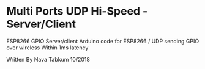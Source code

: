 # Multi Ports UDP Hi-Speed -Server/Client
ESP8266 GPIO Server/client
Arduino code for ESP8266 / UDP sending GPIO over wireless
Within 1ms latency

Written By Nava Tabkum 10/2018
